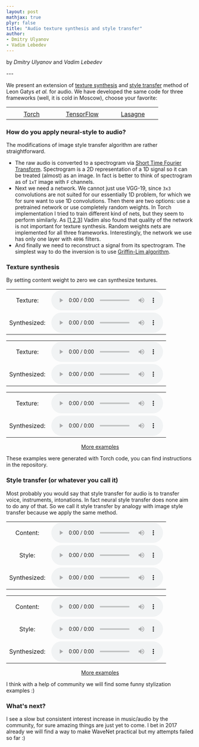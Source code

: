 ```yaml
---
layout: post
mathjax: true
plyr: false
title: "Audio texture synthesis and style transfer"
author:
- Dmitry Ulyanov
- Vadim Lebedev
---
```


<p class="byline">
    by <i>Dmitry Ulyanov</i> and <i>Vadim Lebedev</i>
</p>
---


We present an extension of [texture synthesis](https://arxiv.org/abs/1505.07376) and [style transfer](https://arxiv.org/abs/1508.06576) method of Leon Gatys *et al.* for audio. We have developed the same code for three frameworks (well, it is cold in Moscow), choose your favorite:


<center>

<table width="360" cellspacing="0" cellpadding="0" style="text-align: center; vertical-align: middle;">
  <tr>
    <td width="120"></td>
    <td width="120"></td>
    <td width="120"></td>
  </tr>
  <tr>
    <td>
      <a href="https://github.com/DmitryUlyanov/neural-style-audio-torch">Torch</a>
    </td>
    <td>
      <a href="https://github.com/DmitryUlyanov/neural-style-audio-tf">TensorFlow</a>
    </td>
    <td>
      <a href="https://github.com/vadim-v-lebedev/audio_style_tranfer">Lasagne</a>
    </td>
  </tr>
</table>
</center>

<!-- <table style="border:1px solid #AAAAAA;border-radius:3px;">
  <tr>
    <td style="text-align: center; vertical-align: middle; border: 1px solid #AAAAAA">
      Torch
    </td>
    <td style="text-align: center; vertical-align: middle; border: 1px solid #AAAAAA">
      TensorFlow
    </td>
    <td style="text-align: center; vertical-align: middle; border: 1px solid #AAAAAA">
      Theano (Lasagne)
    </td>
  </tr>
</table> -->

### How do you apply neural-style to audio?

The modifications of image style transfer algorithm are rather straightforward.

- The raw audio is converted to a spectrogram via [Short Time Fourier Transform](https://en.wikipedia.org/wiki/Short-time_Fourier_transform). Spectrogram is a 2D representation of a 1D signal so it can be treated (almost) as an image. In fact is better to think of spectrogram as of `1xT` image with `F` channels.  
- Next we need a network. We cannot just use VGG-19, since `3x3` convolutions are not suited for our essentially 1D problem, for which we for sure want to use 1D convolutions. Then there are two options: use a pretrained network or use completely random weights. In Torch implementation I tried to train different kind of nets, but they seem to perform similarly. As  [[1](https://arxiv.org/abs/1606.00021),[2](http://papers.nips.cc/paper/6568-a-powerful-generative-model-using-random-weights-for-the-deep-image-representation.pdf),[3](https://nucl.ai/blog/extreme-style-machines/)] Vadim also found that quality of the network is not important for texture synthesis. Random weights nets are implemented for all three frameworks. Interestingly, the network we use has only one layer with `4096` filters.
- And finally we need to reconstruct a signal from its spectrogram. The simplest way to do the inversion is to use [Griffin-Lim algorithm](http://ieeexplore.ieee.org/document/1164317/).

### Texture synthesis

By setting content weight to zero we can synthesize textures.

<center>


<table>
  <tr>
    <td style="text-align: center; vertical-align: middle;">Texture:</td>
    <td style="text-align: center; vertical-align: middle;">
      <audio controls>
      <source src="/assets/neural-style-audio/texture_synthesis/keyboard2.mp3">
      </audio>
    </td>
  </tr>
  <tr>
    <td style="text-align: center; vertical-align: middle;">Synthesized:</td>
     <td style="text-align: center; vertical-align: middle;"><audio controls>
       <source src="/assets/neural-style-audio/texture_synthesis/keyboard2.mp3.wav.mp3">
       </audio>
     </td>
  </tr>
</table>

<p/>
<table>
<tr>
<td style="text-align: center; vertical-align: middle;">Texture:</td>
<td style="text-align: center; vertical-align: middle;"><audio controls>
  <source src="/assets/neural-style-audio/texture_synthesis/tiger.mp3">
</audio></td>
</tr>
<tr>
<td style="text-align: center; vertical-align: middle;">Synthesized:</td>
<td style="text-align: center; vertical-align: middle;"><audio controls>
  <source src="/assets/neural-style-audio/texture_synthesis/tiger.mp3.wav.mp3">
</audio></td>
</tr>
</table>

<p/>
<table>
  <tr>
    <td style="text-align: center; vertical-align: middle;">Texture:</td>
    <td style="text-align: center; vertical-align: middle;">
      <audio controls>
      <source src="/assets/neural-style-audio/texture_synthesis/gun.mp3">
      </audio>
    </td>
  </tr>
  <tr>
    <td style="text-align: center; vertical-align: middle;">Synthesized:</td>
     <td style="text-align: center; vertical-align: middle;"><audio controls>
       <source src="/assets/neural-style-audio/texture_synthesis/gun.mp3.wav.mp3">
       </audio>
     </td>
  </tr>
</table>

<a href="javascript:look('div1');" title="More examples">More examples</a>
<div id="div1" style="display: none;">


<table>
<tr>
<td style="text-align: center; vertical-align: middle;">Texture:</td>
<td style="text-align: center; vertical-align: middle;"><audio controls>
  <source src="/assets/neural-style-audio/texture_synthesis/salut.mp3">
</audio></td>
</tr>
<tr>
<td style="text-align: center; vertical-align: middle;">Synthesized:</td>
<td style="text-align: center; vertical-align: middle;"><audio controls>
  <source src="/assets/neural-style-audio/texture_synthesis/salut.mp3.wav.mp3">
</audio></td>
</tr>
</table>


<p/>
<table>
  <tr>
    <td style="text-align: center; vertical-align: middle;">Texture:</td>
    <td style="text-align: center; vertical-align: middle;">
      <audio controls>
      <source src="/assets/neural-style-audio/texture_synthesis/champ.mp3">
      </audio>
    </td>
  </tr>
  <tr>
    <td style="text-align: center; vertical-align: middle;">Synthesized:</td>
     <td style="text-align: center; vertical-align: middle;"><audio controls>
       <source src="/assets/neural-style-audio/texture_synthesis/champ.mp3.wav.mp3">
       </audio>
     </td>
  </tr>
</table><p/>
<table>
  <tr>
    <td style="text-align: center; vertical-align: middle;">Texture:</td>
    <td style="text-align: center; vertical-align: middle;">
      <audio controls>
      <source src="/assets/neural-style-audio/texture_synthesis/clap.mp3">
      </audio>
    </td>
  </tr>
  <tr>
    <td style="text-align: center; vertical-align: middle;">Synthesized:</td>
     <td style="text-align: center; vertical-align: middle;"><audio controls>
       <source src="/assets/neural-style-audio/texture_synthesis/clap.mp3.wav.mp3">
       </audio>
     </td>
  </tr>
</table><p/>
<table>
  <tr>
    <td style="text-align: center; vertical-align: middle;">Texture:</td>
    <td style="text-align: center; vertical-align: middle;">
      <audio controls>
      <source src="/assets/neural-style-audio/texture_synthesis/cry.mp3">
      </audio>
    </td>
  </tr>
  <tr>
    <td style="text-align: center; vertical-align: middle;">Synthesized:</td>
     <td style="text-align: center; vertical-align: middle;"><audio controls>
       <source src="/assets/neural-style-audio/texture_synthesis/cry.mp3.wav.mp3">
       </audio>
     </td>
  </tr>
</table>
<p/>
<table>
  <tr>
    <td style="text-align: center; vertical-align: middle;">Texture:</td>
    <td style="text-align: center; vertical-align: middle;">
      <audio controls>
      <source src="/assets/neural-style-audio/texture_synthesis/gettysburg.mp3">
      </audio>
    </td>
  </tr>
  <tr>
    <td style="text-align: center; vertical-align: middle;">Synthesized:</td>
     <td style="text-align: center; vertical-align: middle;"><audio controls>
       <source src="/assets/neural-style-audio/texture_synthesis/gettysburg.mp3.wav.mp3">
       </audio>
     </td>
  </tr>
</table>
<p/>
<table>
  <tr>
    <td style="text-align: center; vertical-align: middle;">Texture:</td>
    <td style="text-align: center; vertical-align: middle;">
      <audio controls>
      <source src="/assets/neural-style-audio/texture_synthesis/deck.mp3">
      </audio>
    </td>
  </tr>
  <tr>
    <td style="text-align: center; vertical-align: middle;">Synthesized:</td>
     <td style="text-align: center; vertical-align: middle;"><audio controls>
       <source src="/assets/neural-style-audio/texture_synthesis/deck.mp3.wav.mp3">
       </audio>
     </td>
  </tr>
</table><p/>
<table>
  <tr>
    <td style="text-align: center; vertical-align: middle;">Texture:</td>
    <td style="text-align: center; vertical-align: middle;">
      <audio controls>
      <source src="/assets/neural-style-audio/texture_synthesis/explosion.mp3">
      </audio>
    </td>
  </tr>
  <tr>
    <td style="text-align: center; vertical-align: middle;">Synthesized:</td>
     <td style="text-align: center; vertical-align: middle;"><audio controls>
       <source src="/assets/neural-style-audio/texture_synthesis/explosion.mp3.wav.mp3">
       </audio>
     </td>
  </tr>
</table><p/>
<table>
  <tr>
    <td style="text-align: center; vertical-align: middle;">Texture:</td>
    <td style="text-align: center; vertical-align: middle;">
      <audio controls>
      <source src="/assets/neural-style-audio/texture_synthesis/keyboard.mp3">
      </audio>
    </td>
  </tr>
  <tr>
    <td style="text-align: center; vertical-align: middle;">Synthesized:</td>
     <td style="text-align: center; vertical-align: middle;"><audio controls>
       <source src="/assets/neural-style-audio/texture_synthesis/keyboard.mp3.wav.mp3">
       </audio>
     </td>
  </tr>
</table><p/>
<table>
  <tr>
    <td style="text-align: center; vertical-align: middle;">Texture:</td>
    <td style="text-align: center; vertical-align: middle;">
      <audio controls>
      <source src="/assets/neural-style-audio/texture_synthesis/laugh.mp3">
      </audio>
    </td>
  </tr>
  <tr>
    <td style="text-align: center; vertical-align: middle;">Synthesized:</td>
     <td style="text-align: center; vertical-align: middle;"><audio controls>
       <source src="/assets/neural-style-audio/texture_synthesis/laugh.mp3.wav.mp3">
       </audio>
     </td>
  </tr>
</table><p/>
<table>
  <tr>
    <td style="text-align: center; vertical-align: middle;">Texture:</td>
    <td style="text-align: center; vertical-align: middle;">
      <audio controls>
      <source src="/assets/neural-style-audio/texture_synthesis/mission.mp3">
      </audio>
    </td>
  </tr>
  <tr>
    <td style="text-align: center; vertical-align: middle;">Synthesized:</td>
     <td style="text-align: center; vertical-align: middle;"><audio controls>
       <source src="/assets/neural-style-audio/texture_synthesis/mission.mp3.wav.mp3">
       </audio>
     </td>
  </tr>
</table><p/>
<table>
  <tr>
    <td style="text-align: center; vertical-align: middle;">Texture:</td>
    <td style="text-align: center; vertical-align: middle;">
      <audio controls>
      <source src="/assets/neural-style-audio/texture_synthesis/mosquito.mp3">
      </audio>
    </td>
  </tr>
  <tr>
    <td style="text-align: center; vertical-align: middle;">Synthesized:</td>
     <td style="text-align: center; vertical-align: middle;"><audio controls>
       <source src="/assets/neural-style-audio/texture_synthesis/mosquito.mp3.wav.mp3">
       </audio>
     </td>
  </tr>
</table><p/>
<table>
  <tr>
    <td style="text-align: center; vertical-align: middle;">Texture:</td>
    <td style="text-align: center; vertical-align: middle;">
      <audio controls>
      <source src="/assets/neural-style-audio/texture_synthesis/spongebob.mp3">
      </audio>
    </td>
  </tr>
  <tr>
    <td style="text-align: center; vertical-align: middle;">Synthesized:</td>
     <td style="text-align: center; vertical-align: middle;"><audio controls>
       <source src="/assets/neural-style-audio/texture_synthesis/spongebob.mp3.wav.mp3">
       </audio>
     </td>
  </tr>
</table>



</div>
</center>

These examples were generated with Torch code, you can find instructions in the repository.

### Style transfer (or whatever you call it)

Most probably you would say that style transfer for audio is to transfer voice, instruments, intonations. In fact neural style transfer does none aim to do any of that. So we call it style transfer by analogy with image style transfer because we apply the same method.  

<center>
<p/>

<table style="text-align: center; vertical-align: middle;">
<tr>
<td style="text-align: center; vertical-align: middle;">Content:</td>
<td style="text-align: center; vertical-align: middle;"><audio controls>
  <source src="/assets/neural-style-audio/stylization/imperial.mp3">
</audio></td>
</tr>
<tr>
<td style="text-align: center; vertical-align: middle;">Style:</td>
<td style="text-align: center; vertical-align: middle;"><audio controls>
  <source src="/assets/neural-style-audio/stylization/usa.mp3">
</audio></td>
</tr>
<tr>
<td style="text-align: center; vertical-align: middle;">Synthesized:</td>
<td style="text-align: center; vertical-align: middle;"><audio controls>
  <source src="/assets/neural-style-audio/stylization/outputs/imperial_usa.mp3">
</audio></td>
</tr>
</table>
<p/>
<table style="text-align: center; vertical-align: middle;">
<tr>
<td style="text-align: center; vertical-align: middle;">Content:</td>
<td style="text-align: center; vertical-align: middle;"><audio controls>
  <source src="/assets/neural-style-audio/stylization/eminem.mp3">
</audio></td>
</tr>
<tr>
<td style="text-align: center; vertical-align: middle;">Style:</td>
<td style="text-align: center; vertical-align: middle;"><audio controls>
  <source src="/assets/neural-style-audio/stylization/gettysburg.mp3">
</audio></td>
</tr>
<tr>
<td style="text-align: center; vertical-align: middle;">Synthesized:</td>
<td style="text-align: center; vertical-align: middle;"><audio controls>
  <source src="/assets/neural-style-audio/stylization/outputs/eminem_gettysburg.mp3">
</audio></td>
</tr>
</table>

<a href="javascript:look('div2');" title="More examples">More examples</a>
<div id="div2" style="display: none;">

<p/>
<table style="text-align: center; vertical-align: middle;">
<tr>
<td style="text-align: center; vertical-align: middle;">Content:</td>
<td style="text-align: center; vertical-align: middle;"><audio controls>
  <source src="/assets/neural-style-audio/stylization/futurama.mp3">
</audio></td>
</tr>
<tr>
<td style="text-align: center; vertical-align: middle;">Style:</td>
<td style="text-align: center; vertical-align: middle;"><audio controls>
  <source src="/assets/neural-style-audio/stylization/imperial.mp3">
</audio></td>
</tr>
<tr>
<td style="text-align: center; vertical-align: middle;">Synthesized:</td>
<td style="text-align: center; vertical-align: middle;"><audio controls>
  <source src="/assets/neural-style-audio/stylization/outputs/futurama_imperial_11_0.0100.wav.mp3">
</audio></td>
</tr>
</table>

<p/>
<table style="text-align: center; vertical-align: middle;">
<tr>
<td style="text-align: center; vertical-align: middle;">Content:</td>
<td style="text-align: center; vertical-align: middle;"><audio controls>
  <source src="/assets/neural-style-audio/stylization/stairway2.mp3">
</audio></td>
</tr>
<tr>
<td style="text-align: center; vertical-align: middle;">Style:</td>
<td style="text-align: center; vertical-align: middle;"><audio controls>
  <source src="/assets/neural-style-audio/stylization/nightcall.mp3">
</audio></td>
</tr>
<tr>
<td style="text-align: center; vertical-align: middle;">Synthesized:</td>
<td style="text-align: center; vertical-align: middle;"><audio controls>
  <source src="/assets/neural-style-audio/stylization/outputs/stairway2_nightcall_11_0.0100.wav.mp3">
</audio></td>
</tr>
</table>

<p/>

<table style="text-align: center; vertical-align: middle;">
<tr>
<td style="text-align: center; vertical-align: middle;">Content:</td>
<td style="text-align: center; vertical-align: middle;"><audio controls>
  <source src="/assets/neural-style-audio/stylization/usa.mp3">
</audio></td>
</tr>
<tr>
<td style="text-align: center; vertical-align: middle;">Style:</td>
<td style="text-align: center; vertical-align: middle;"><audio controls>
  <source src="/assets/neural-style-audio/stylization/imperial.mp3">
</audio></td>
</tr>
<tr>
<td style="text-align: center; vertical-align: middle;">Synthesized:</td>
<td style="text-align: center; vertical-align: middle;"><audio controls>
  <source src="/assets/neural-style-audio/stylization/outputs/usa_imperial_11_0.0010.wav.mp3">
</audio></td>
</tr>
</table>

<p/>

<table style="text-align: center; vertical-align: middle;">
<tr>
<td style="text-align: center; vertical-align: middle;">Content:</td>
<td style="text-align: center; vertical-align: middle;"><audio controls>
  <source src="/assets/neural-style-audio/stylization/valkyries.mp3">
</audio></td>
</tr>
<tr>
<td style="text-align: center; vertical-align: middle;">Style:</td>
<td style="text-align: center; vertical-align: middle;"><audio controls>
  <source src="/assets/neural-style-audio/stylization/imperial.mp3">
</audio></td>
</tr>
<tr>
<td style="text-align: center; vertical-align: middle;">Synthesized:</td>
<td style="text-align: center; vertical-align: middle;"><audio controls>
  <source src="/assets/neural-style-audio/stylization/outputs/valkyries_imperial_11_0.0100.wav.mp3">
</audio></td>
</tr>
</table>

</div>
</center>
<!-- <table>
<tr>
<td colspan="4" style="text-align: center; vertical-align: middle;">
The Eye of The Tiger
</td>
</tr>
<tr>
<td style="text-align: center; vertical-align: middle;">Texture:</td>
<td style="text-align: center; vertical-align: middle;"><audio controls>
  <source src="/assets/neural-style-audio/texture_synthesis/tiger.mp3">
</audio></td>
<td style="text-align: center; vertical-align: middle;">Synthesized:</td>
<td style="text-align: center; vertical-align: middle;"><audio controls>
  <source src="/assets/neural-style-audio/texture_synthesis/tiger.mp3.wav">
</audio></td>
</tr>
</table>

<table>
<td style="text-align: center; vertical-align: middle;">The Eye of the Tiger</td>
<td style="text-align: center; vertical-align: middle;"><audio controls>
  <source src="/assets/neural-style-audio/texture_synthesis/tiger.mp3">
</audio></td>
<td style="text-align: center; vertical-align: middle;"><audio controls>
  <source src="/assets/neural-style-audio/texture_synthesis/tiger.mp3.wav">
</audio></td>
</tr>
</table> -->

I think with a help of community we will find some funny stylization examples :)

### What's next?
I see a slow but consistent interest increase in music/audio by the community, for sure amazing things are just yet to come. I bet in 2017 already we will find a way to make WaveNet practical but my attempts failed so far :)
